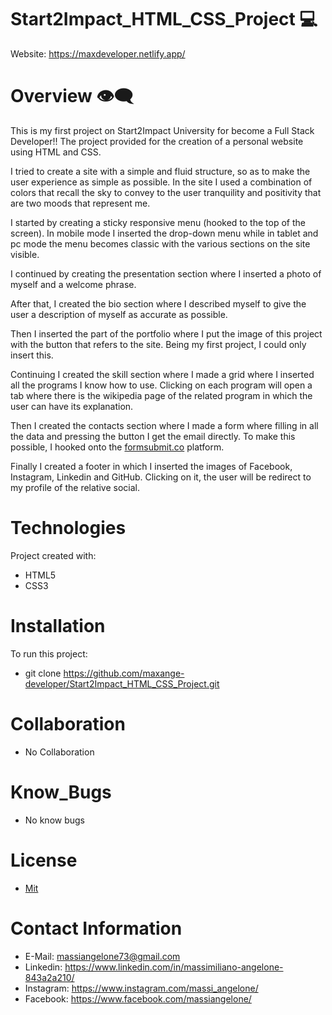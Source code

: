 # Start2Impact_HTML_CSS_Project 💻

Website: https://maxdeveloper.netlify.app/

# Overview 👁️‍🗨️

This is my first project on Start2Impact University for become a Full Stack Developer!! The project provided for the creation of a personal website using HTML and CSS.

I tried to create a site with a simple and fluid structure, so as to make the user experience as simple as possible. In the site I used a combination of colors that recall the sky to convey to the user tranquility and positivity that are two moods that represent me.

I started by creating a sticky responsive menu (hooked to the top of the screen). In mobile mode I inserted the drop-down menu while in tablet and pc mode the menu becomes classic with the various sections on the site visible.

I continued by creating the presentation section where I inserted a photo of myself and a welcome phrase.

After that, I created the bio section where I described myself to give the user a description of myself as accurate as possible.

Then I inserted the part of the portfolio where I put the image of this project with the button that refers to the site. Being my first project, I could only insert this.

Continuing I created the skill section where I made a grid where I inserted all the programs I know how to use. Clicking on each program will open a tab where there is the wikipedia page of the related program in which the user can have its explanation.

Then I created the contacts section where I made a form where filling in all the data and pressing the button I get the email directly. To make this possible, I hooked onto the [formsubmit.co](https://formsubmit.co/) platform.

Finally I created a footer in which I inserted the images of Facebook, Instagram, Linkedin and GitHub. Clicking on it, the user will be redirect to my profile of the relative social.

# Technologies

Project created with:
* HTML5
* CSS3

# Installation

To run this project:
* git clone https://github.com/maxange-developer/Start2Impact_HTML_CSS_Project.git
# Collaboration

* No Collaboration

# Know_Bugs

* No know bugs

# License

* [Mit](https://choosealicense.com/licenses/mit/)

# Contact Information

* E-Mail: massiangelone73@gmail.com
* Linkedin: https://www.linkedin.com/in/massimiliano-angelone-843a2a210/
* Instagram: https://www.instagram.com/massi_angelone/
* Facebook: https://www.facebook.com/massiangelone/
